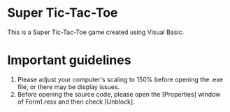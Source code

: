 # Super Tic-Tac-Toe
This is a Super Tic-Tac-Toe game created using Visual Basic.
# Important guidelines 
1. Please adjust your computer's scaling to 150% before opening the .exe file, or there may be display issues.
2. Before opening the source code, please open the [Properties] window of Form1.resx and then check [Unblock].
